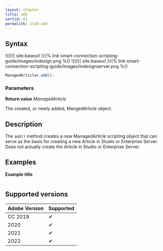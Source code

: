 ```yaml
---
layout: chapter
title: add
sortid: 61
permalink: 1148-add
---
```

## Syntax

![]({{ site.baseurl }}{% link smart-connection-scripting-guide/images/indesign.png %}) ![]({{ site.baseurl }}{% link smart-connection-scripting-guide/images/indesignserver.png %})
```javascript
ManagedArticles.add();
```

### Parameters

**Return value** *ManagedArticle*

The created, or newly added, MangedArticle object.

## Description

The `add()` method creates a new ManagedArticle scripting object that can serve as the basis for creating a new Article in Studio or Enterprise Server.
Does not actually create the Article in Studio or Enterprise Server.

## Examples

**Example title**

```javascript

```

## Supported versions

| Adobe Version | Supported |
|---------------|---------|
| CC 2019       | ✔       |
| 2020          | ✔       |
| 2021          | ✔       |
| 2022          | ✔         |
